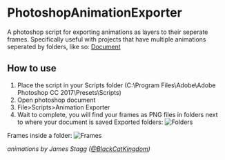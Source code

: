 # PhotoshopAnimationExporter
A photoshop script for exporting animations as layers to their seperate frames. Specifically useful with projects that have multiple animations seperated by folders, like so:
[Document](https://i.imgur.com/941mnz7.png)

## How to use
1. Place the script in your Scripts folder (C:\Program Files\Adobe\Adobe Photoshop CC 2017\Presets\Scripts)
2. Open photoshop document
3. File>Scripts>Animation Exporter
4. Wait to complete, you will find your frames as PNG files in folders next to where your document is saved
Exported folders:
![Folders](https://i.imgur.com/rwcI0Cg.png)

Frames inside a folder:
![Frames](https://i.imgur.com/1D3Yjb8.png)

*animations by James Stagg ([@BlackCatKingdom](https://twitter.com/BlackCatKingdom))*